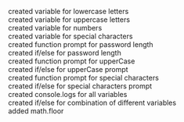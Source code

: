 created variable for lowercase letters<br>
created variable for uppercase letters<br>
created variable for numbers<br>
created variable for special characters<br>
created function prompt for password length<br>
created if/else for password length<br>
created function prompt for upperCase<br>
created if/else for upperCase prompt<br>
created function prompt for special characters<br>
created if/else for special characters prompt<br>
created console.logs for all variables<br>
created if/else for combination of different variables <br>
added math.floor<br>

